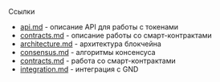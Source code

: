 Ссылки

- [api.md](api.md) - описание API для работы с токенами
- [contracts.md](contracts.md) - описание работы со смарт-контрактами
- [architecture.md](architecture.md) - архитектура блокчейна
- [consensus.md](consensus.md) - алгоритмы консенсуса
- [contracts.md](contracts.md) - работа со смарт-контрактами
- [integration.md](integration.md) - интеграция с GND
